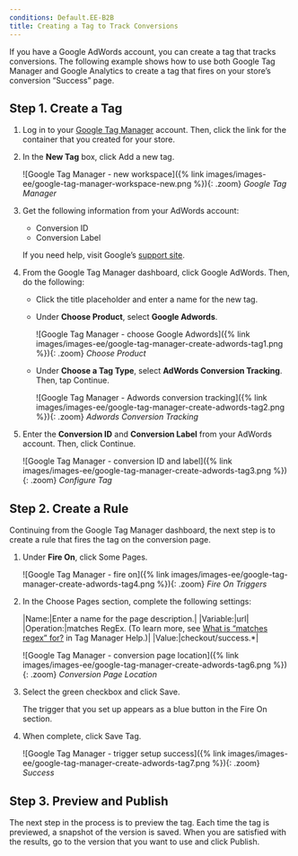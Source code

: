 ```yaml
---
conditions: Default.EE-B2B
title: Creating a Tag to Track Conversions
---
```


If you have a Google AdWords account, you can create a tag that tracks conversions. The following example shows how to use both Google Tag Manager and Google Analytics to create a tag that fires on your store’s conversion “Success” page.

## Step 1. Create a Tag

1. Log in to your [Google Tag Manager][1] account. Then, click the link for the container that you created for your store.

1. In the **New Tag** box, click <span class="btn">Add a new tag</span>.

    ![Google Tag Manager - new workspace]({% link images/images-ee/google-tag-manager-workspace-new.png %}){: .zoom}
    _Google Tag Manager_

1. Get the following information from your AdWords account:

    - Conversion ID
    - Conversion Label

    If you need help, visit Google’s [support site][2].

1. From the Google Tag Manager dashboard, click <span class="btn">Google AdWords</span>. Then, do the following:

    - Click the title placeholder and enter a name for the new tag.

    - Under **Choose Product**, select **Google Adwords**.

        ![Google Tag Manager - choose Google Adwords]({% link images/images-ee/google-tag-manager-create-adwords-tag1.png %}){: .zoom}
        _Choose Product_

    - Under **Choose a Tag Type**, select **AdWords Conversion Tracking**. Then, tap <span class="btn">Continue</span>.

        ![Google Tag Manager - Adwords conversion tracking]({% link images/images-ee/google-tag-manager-create-adwords-tag2.png %}){: .zoom}
        _Adwords Conversion Tracking_

1. Enter the **Conversion ID** and **Conversion Label** from your AdWords account. Then, click <span class="btn">Continue</span>.

    ![Google Tag Manager - conversion ID and label]({% link images/images-ee/google-tag-manager-create-adwords-tag3.png %}){: .zoom}
    _Configure Tag_

## Step 2. Create a Rule

Continuing from the Google Tag Manager dashboard, the next step is to create a rule that fires the tag on the conversion page.

1. Under **Fire On**, click <span class="btn">Some Pages</span>.

    ![Google Tag Manager - fire on]({% link images/images-ee/google-tag-manager-create-adwords-tag4.png %}){: .zoom}
    _Fire On Triggers_

1. In the Choose Pages section, complete the following settings:

    |Name:|Enter a name for the page description.|
    |Variable:|url|
    |Operation:|matches RegEx. (To learn more, see [What is “matches regex” for?][3] in Tag Manager Help.)|
    |Value:|checkout/success.*|

    ![Google Tag Manager - conversion page location]({% link images/images-ee/google-tag-manager-create-adwords-tag6.png %}){: .zoom}
    _Conversion Page Location_

1. Select the green checkbox and click <span class="btn">Save</span>.

   The trigger that you set up appears as a blue button in the Fire On section.

1. When complete, click <span class="btn">Save Tag</span>.

    ![Google Tag Manager - trigger setup success]({% link images/images-ee/google-tag-manager-create-adwords-tag7.png %}){: .zoom}
    _Success_

## Step 3. Preview and Publish

The next step in the process is to preview the tag. Each time the tag is previewed, a snapshot of the version is saved. When you are satisfied with the results, go to the version that you want to use and click <span class="btn">Publish.</span>

[1]: https://www.google.com/tagmanager/
[2]: https://support.google.com/tagmanager/answer/6105160?hl=en
[3]: https://support.google.com/tagmanager/search?q=What+is+%E2%80%9Cmatches+regex%E2%80%9D+for%3F
